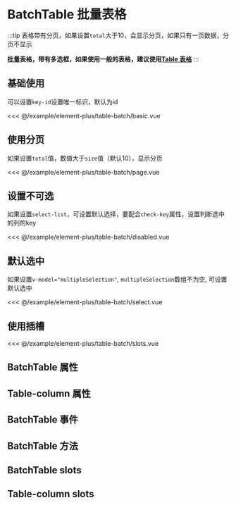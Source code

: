 # BatchTable 批量表格

:::tip
  表格带有分页，如果设置`total`大于10，会显示分页，如果只有一页数据，分页不显示

  **批量表格，带有多选框，如果使用一般的表格，建议使用[Table 表格](table.md)**
:::

## 基础使用

可以设置`key-id`设置唯一标识，默认为id

<demo md src="table-batch/basic">

<<< @/example/element-plus/table-batch/basic.vue
</demo>

## 使用分页

如果设置`total`值，数值大于`size`值（默认10），显示分页

<demo md src="table-batch/page">

<<< @/example/element-plus/table-batch/page.vue
</demo>

## 设置不可选

如果设置`select-list`，可设置默认选择，要配合`check-key`属性，设置判断选中的列的key

<demo md src="table-batch/disabled">

<<< @/example/element-plus/table-batch/disabled.vue
</demo>

## 默认选中

如果设置`v-model="multipleSelection"`, `multipleSelection`数组不为空, 可设置默认选中

<demo md src="table-batch/select">

<<< @/example/element-plus/table-batch/select.vue
</demo>

## 使用插槽

<demo md src="table-batch/slots">

<<< @/example/element-plus/table-batch/slots.vue
</demo>

## BatchTable 属性

<v-table type="attrs" :data="[
  { attr :'table-column', dec: '表格列表', type: 'array', optional: '-', default: '[]' },
  { attr :'table-data', dec: '表格数据', type: 'array', optional: '-', default: '[]' },
  { attr :'modelValue / v-model', dec: '绑定的当前页数', type: 'number', optional: '-', default: 1 },
  { attr :'header-cell-style', dec: '表格头部样式', type: 'object', optional: '-', default: `{ background:'#f5f7fa', color:'#909399'}` },
  { attr :'total', dec: '数据的总条数', type: 'number', optional: '-', default: 9 },
  { attr :'size', dec: '每页显示的条数', type: 'number', optional: '-', default: 10 },
  { attr :'show-size', dec: '是否显示切换页码', type: 'boolean', optional: '-', default: false },
  { attr :'key-id', dec: '唯一标识', type: 'string', optional: '-', default: 'id' },
  { attr :'select-list', dec: '设置选中的数组', type: 'array', optional: '-', default: [] },
  { attr :'check-key', dec: '设置判断选中的列的key', type: 'string', optional: '-', default: 'isSelect' },
]" />

## Table-column  属性

<v-table type="attrs" :data="[
  { attr :'label', dec: '对应列的名字', type: 'string', optional: '-', default: '' },
  { attr :'prop', dec: '对应列的数据', type: 'string', optional: '-', default: '' },
  { attr :'width', dec: '对应列的宽度', type: 'string', optional: '-', default: '' },
  { attr :'minWidth', dec: '对应列的最小宽度', type: 'string', optional: '-', default: '' },
  { attr :'type', dec: '对应列的类型。 如果设置了selection则显示多选框, 如果设置了 expand 则显示为一个可展开的按钮', type: 'string', optional: 'selection / expand', default: '' },
  { attr :'sortable', dec: '对应列是否可以排序', type: 'boolean', optional: '-', default: 'false' },
  { attr :'show-overflow-tooltip', dec: '当内容过长被隐藏时显示 tooltip', type: 'boolean', optional: '-', default: 'true' },
  { attr :'fixed', dec: '列是否固定在左侧`left`或者右侧`right`, true 表示固定在左侧', type: 'string / boolean', optional: 'left / right /true', default: '' },
]" />

## BatchTable 事件

<v-table type="event" :data="[
  { event :'current-change', dec: '当用户切换分页的触发该事件', callback: 'currengPage' },
  { event :'sort-change', dec: '点击排序触发', callback: '{ prop, order, sortType, currentPage, column, sortColumn }' },
]" />

## BatchTable 方法

<v-table type="event" :data="[
  { event :'clear', dec: '清空选中的值', callback: '-' },
]" />

## BatchTable slots

<v-table type="slot" :data="[
  { name :'footer', dec: '表格底部插槽', child: '-' },
]" />

## Table-column slots

<v-table type="slot" :data="[
  { name :'default', dec: '默认插槽', child: '{ row, column, index }' },
  { name :'custom', dec: '自定义内容插槽', child: '{ row, column, index }' },
  { name :'header', dec: '自定义表头插槽', child: '-' },
]" />
